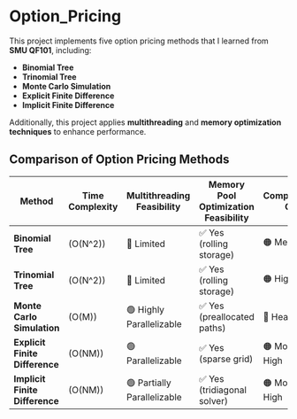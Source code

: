 # Option_Pricing


This project implements five option pricing methods that I learned from **SMU QF101**, including:  

- **Binomial Tree**  
- **Trinomial Tree**  
- **Monte Carlo Simulation**  
- **Explicit Finite Difference**  
- **Implicit Finite Difference**  

Additionally, this project applies **multithreading** and **memory optimization techniques** to enhance performance.  

## Comparison of Option Pricing Methods

| **Method**                   | **Time Complexity** | **Multithreading Feasibility** | **Memory Pool Optimization Feasibility** | **Computational Cost** |
|------------------------------|--------------------|--------------------------------|--------------------------------|------------------|
| **Binomial Tree**            | \(O(N^2)\)        | 🔴 Limited                     | ✅ Yes (rolling storage)       | 🟠 Medium        |
| **Trinomial Tree**           | \(O(N^2)\)        | 🔴 Limited                     | ✅ Yes (rolling storage)       | 🟠 High         |
| **Monte Carlo Simulation**   | \(O(M)\)          | 🟢 Highly Parallelizable       | ✅ Yes (preallocated paths)    | 🔴 Heavy        |
| **Explicit Finite Difference** | \(O(NM)\)       | 🟢 Parallelizable              | ✅ Yes (sparse grid)          | 🟠 Moderate-High |
| **Implicit Finite Difference** | \(O(NM)\)       | 🟢 Partially Parallelizable    | ✅ Yes (tridiagonal solver)   | 🟠 Moderate-High |
